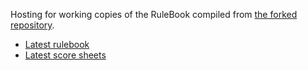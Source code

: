 Hosting for working copies of the RuleBook compiled from [the forked repository](https://github.com/leroyr/RuleBook).

* [Latest rulebook](rulebook/master.pdf)
* [Latest score sheets](score_sheets/master.pdf)